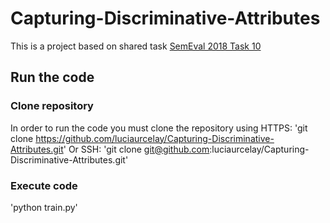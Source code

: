 # Capturing-Discriminative-Attributes

This is a project based on shared task [SemEval 2018 Task 10](https://aclanthology.org/S18-1117/)

## Run the code
### Clone repository
In order to run the code you must clone the repository using HTTPS:
'git clone https://github.com/luciaurcelay/Capturing-Discriminative-Attributes.git'
Or SSH:
'git clone git@github.com:luciaurcelay/Capturing-Discriminative-Attributes.git'
### Execute code
'python train.py'
